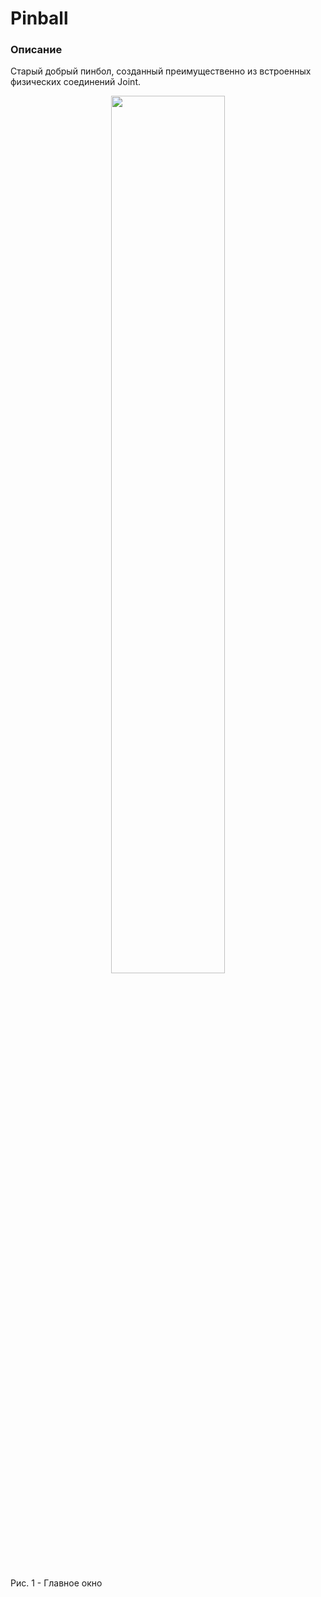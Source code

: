 # Pinball
### Описание
Старый добрый пинбол, созданный преимущественно из встроенных физических соединений Joint.

<p align="center"><img src="https://github.com/bakiLin/Skillbox/assets/120983857/34e79079-9b68-433a-a226-10508b4608a0" width=60% height=60%/></p>
<br />
Рис. 1 - Главное окно
<br /><br />
